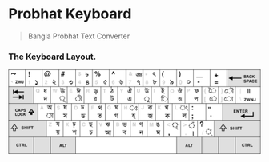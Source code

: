 # Probhat Keyboard

> Bangla Probhat Text Converter


### The Keyboard Layout.

![Layout](layout.svg)